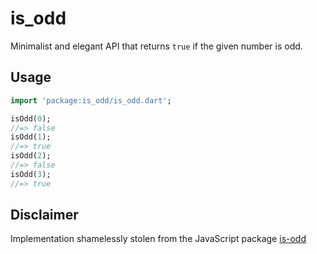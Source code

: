 # is_odd

Minimalist and elegant API that returns `true` if the given number is odd.

## Usage

```dart
import 'package:is_odd/is_odd.dart';

isOdd(0);
//=> false
isOdd(1);
//=> true
isOdd(2);
//=> false
isOdd(3);
//=> true

```

## Disclaimer

Implementation shamelessly stolen from the JavaScript package [is-odd](https://www.npmjs.com/package/is-odd)

